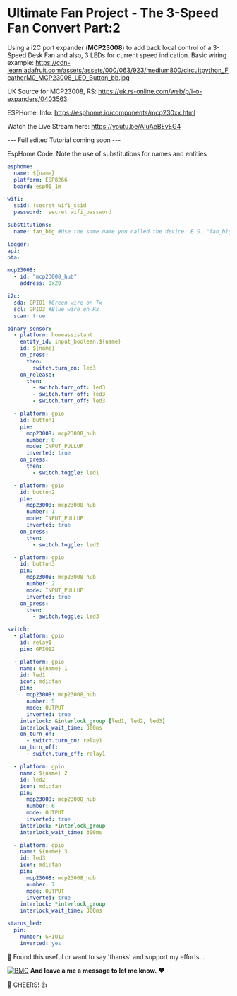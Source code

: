 # Ultimate Fan Project - The 3-Speed Fan Convert Part:2

Using a i2C port expander (**MCP23008**) to add back local control of a 3-Speed Desk Fan and also, 3 LEDs for current speed indication.
Basic wiring example: https://cdn-learn.adafruit.com/assets/assets/000/063/923/medium800/circuitpython_FeatherM0_MCP23008_LED_Button_bb.jpg

UK Source for MCP23008, RS: https://uk.rs-online.com/web/p/i-o-expanders/0403563

ESPHome: Info: https://esphome.io/components/mcp230xx.html

Watch the Live Stream here: https://youtu.be/AIuAeBEvEG4

--- Full edited Tutorial coming soon ---

EspHome Code. Note the use of substitutions for names and entities
```yaml
esphome:
  name: ${name}
  platform: ESP8266
  board: esp01_1m

wifi:
  ssid: !secret wifi_ssid
  password: !secret wifi_password

substitutions:
  name: fan_big #Use the same name you called the device: E.G. "fan_big.yaml"

logger:
api:
ota:

mcp23008:
  - id: "mcp23008_hub"
    address: 0x20

i2c:
  sda: GPIO1 #Green wire on Tx
  scl: GPIO3 #Blue wire on Rx
  scan: true

binary_sensor:
  - platform: homeassistant
    entity_id: input_boolean.${name}
    id: ${name}
    on_press:
      then:
        switch.turn_on: led3
    on_release:
      then:
        - switch.turn_off: led3
        - switch.turn_off: led3
        - switch.turn_off: led3

  - platform: gpio
    id: button1
    pin:
      mcp23008: mcp23008_hub
      number: 0
      mode: INPUT_PULLUP
      inverted: true
    on_press:
      then:
        - switch.toggle: led1

  - platform: gpio
    id: button2
    pin:
      mcp23008: mcp23008_hub
      number: 1
      mode: INPUT_PULLUP
      inverted: true
    on_press:
      then:
        - switch.toggle: led2

  - platform: gpio
    id: button3
    pin:
      mcp23008: mcp23008_hub
      number: 2
      mode: INPUT_PULLUP
      inverted: true
    on_press:
      then:
        - switch.toggle: led3

switch:
  - platform: gpio
    id: relay1
    pin: GPIO12

  - platform: gpio
    name: ${name} 1
    id: led1
    icon: mdi:fan
    pin:
      mcp23008: mcp23008_hub
      number: 5
      mode: OUTPUT
      inverted: true
    interlock: &interlock_group [led1, led2, led3]
    interlock_wait_time: 300ms
    on_turn_on:
      - switch.turn_on: relay1
    on_turn_off:
      - switch.turn_off: relay1

  - platform: gpio
    name: ${name} 2
    id: led2
    icon: mdi:fan
    pin:
      mcp23008: mcp23008_hub
      number: 6
      mode: OUTPUT
      inverted: true
    interlock: *interlock_group
    interlock_wait_time: 300ms

  - platform: gpio
    name: ${name} 3
    id: led3
    icon: mdi:fan
    pin:
      mcp23008: mcp23008_hub
      number: 7
      mode: OUTPUT
      inverted: true
    interlock: *interlock_group
    interlock_wait_time: 300ms

status_led:
  pin:
    number: GPIO13
    inverted: yes
```

🎁 Found this useful or want to say 'thanks' and support my efforts...

[![BMC](https://www.buymeacoffee.com/assets/img/custom_images/white_img.png)](https://www.buymeacoffee.com/3ative) **And leave a me a message to let me know.**  ❤

🍺 CHEERS! 👍

